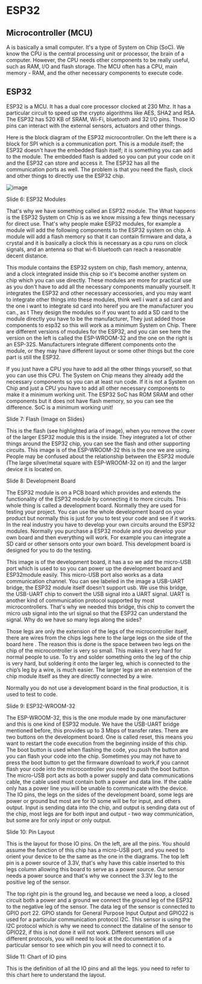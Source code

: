 # ESP32

## Microcontroller (MCU)

A  is basically a small computer. It's a type of System on Chip (SoC). We know the CPU is the central processing unit or processor, the brain of a computer. However, the CPU needs other components to be really useful, such as RAM, I/O and flash storage. The MCU often has a CPU, main memory - RAM, and the other necessary components to execute code.

## ESP32

ESP32 is a MCU. It has a dual core processor clocked at 230 Mhz. It has a particular circuit to speed up the crypto algorithms like AES, SHA2 and RSA. The ESP32 has 520 KB of SRAM, Wi-Fi, bluetooth and 32 I/O pins. Those IO pins can interact with the external sensors, actuators and other things.

Here is the block diagram of the ESP32 microcontroller. On the left there is a block for SPI which is a communication port. This is a module itself; the ESP32 doesn't have the embedded flash itself; it is something you can add to the module. The embedded flash is added so you can put your code on it and the ESP32 can store and access it. The ESP32 has all the communication ports as well. The problem is that you need the flash, clock and other things to directly use the ESP32 chip.

![image](https://en.wikipedia.org/wiki/ESP32#/media/File:Espressif_ESP32_Chip_Function_Block_Diagram.svg)



Slide 6: ESP32 Modules

That's why we have something called an ESP32 module. The What happens is the ESP32 System on Chip is as we know missing a few things necessary for direct use. That's why people make ESP32 modules, for example a module will add the following components to the ESP32 system on chip. A module will add a flash memory so that it can contain firmware and data, a crystal and it is basically a clock this is necessary as a cpu runs on clock signals, and an antenna so that wi-fi bluetooth can reach a reasonable decent distance.

This module contains the ESP32 system on chip, flash memory, antenna, and a clock integrated inside this chip so it's become another system on  chip which you  can use directly. These modules are more for practical use as you don't have to add all the necessary components manually yourself. It integrates the ESP32 and other necessary accessories, and you may want to integrate other things into these modules, think well i want a sd card and the one i want to integrate sd card into hereif you are the manufacturer you can., as t They design the modules so if you want to add a SD card to the module directly you have to be the manufacturer, They just added those components to esp32 so this will work as a minimum System on Chip. There are different versions of modules for the ESP32, and you can see here the version on the left  is
called the ESP-WROOM-32 and the one on the right is an ESP-32S. Manufacturers integrate different components onto the module, or they may have different layout or some other things but the core part is still the ESP32.


If you just have a CPU you have to add all the other things yourself, so that you can use this CPU. The System on Chip means they already add the necessary components so you can at least run code. If it is not a System on Chip and just a CPU you have to add all other necessary components to make it a minimum working unit.
The ESP32 SoC has ROM SRAM and other components but it does not have flash memory, so you can see the difference.
SoC is a minimum working unit!


Slide 7: Flash
{Image on Slides}

This is the  flash (see highlighted aria of image), when you remove the cover of the larger ESP32 module this is the inside. They integrated a lot of other things around the ESP32 chip, you can see the flash and other supporting circuits. This image is of the ESP-WROOM-32 this is the one we are using.  People may be confused about the relationship between the ESP32 module (The large silver/metal square with ESP-WROOM-32 on it) and the larger device it is located on. 




Slide 8: Development Board 

The ESP32 module is on a PCB board which provides and extends the functionality of the ESP32 module by connecting it to more circuits. This whole thing is called a development board. Normally they are used for testing your project. You can use the whole development board on your product but normally this is just for you to test your code and see if it works. In the real industry you have to develop your own circuits around the ESP32 modules. Normally you purchase a ESP32 module and you develop your own board and then everything will work. For example you can integrate a SD card or other sensors onto your own board. This development board is designed for you to do the testing.


This image is of the development board,  it has a so we add the micro-USB port which is used to so you can power up the development board and ESP32module easily. This micro-USB port also works as a data communication channel. You can see labeled in the image a USB-UART bridge, the ESP32 module itself doesn't support usb. We use this bridge, the USB-UART chip to convert the USB signal into a UART signal. UART is another kind of communication protocol supported by most microcontrollers. That's why we needed this bridge, this chip to convert the micro usb signal into the url signal so that the ESP32 can understand the signal. Why do we have so many legs along the sides? 

Those legs are only the extension of the legs of the microcontroller itself, there are wires from
the chips legs here to the large legs on the side of the board here . The reason this is done is  the space between two legs on the chip of the microcontroller is very so small. This makes it very hard for normal people to use. To try and solder something onto the leg of the chip is very hard, but soldering it onto the larger leg, which is connected to the chip’s leg by a wire, is much easier. The larger legs are an extension of the chip module itself as they are directly connected by a wire.

Normally you do not use a development board in the final production, it is used to test to code.



Slide 9: ESP32-WROOM-32

The ESP-WROOM-32, this is the one module made by one manufacturer and this is one kind of ESP32 module. We have the USB-UART bridge mentioned before, this provides up to 3 Mbps of transfer rates. There are two buttons on the development board. One is called reset, this means you want to restart the code execution from the beginning inside of this chip. The boot button is used when flashing the code, you push the button and you can flash your code into the chip. Sometimes you may not have to press the boot button to get the firmware download to work,if you cannot flash your code into the microcontroller you need to push the boot button. The micro-USB port acts as both a power supply and data communications cable, the cable used must contain both a power and data line. If the cable only has a power line you will be unable to communicate with the device. The IO pins, the legs on the sides of the development board, some legs are power or ground but most are for IO some will be for input, and others output. Input is sending data into the chip, and output is sending data out of the chip, most legs are for both input and output - two way communication, but some are for only input or only output.


Slide 10: Pin Layout

This is the layout for those IO pins. On the left, are all the pins. You should assume the function of this chip has a micro-USB port, and you need to orient your device to be the same as the one in the diagrams. The top left pin is a power source of 3.3V, that's why  have this cable inserted to this legs column allowing this board to serve as a power source. Our sensor needs a power source and that's why we connect the 3.3V leg to the positive leg of the sensor.

The top right pin is the  ground leg, and because we need a loop, a closed circuit both a power and a ground we connect the ground leg of the ESP32 to the negative leg of the sensor. The data leg of the sensor is connected to GPIO port 22. GPIO stands for General Purpose Input Output and GPIO22 is used for a particular communication protocol I2C. This sensor is using the I2C protocol which is why we need to connect the dataline of the sensor to GPIO22, if this is not done it will not work. Different sensors will use different protocols, you will need to look at the documentation of a particular sensor to see which pin you will need to connect it to.    


Slide 11: Chart of IO pins



This is the definition of all the IO pins and all the legs. you need to refer to this chart here to
understand the layout. 
